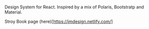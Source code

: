 Design System for React. Inspired by a mix of Polaris, Bootstratp and Material.

Stroy Book page (here)[https://jmdesign.netlify.com/]
